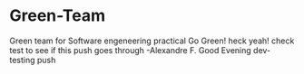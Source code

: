 # Green-Team
Green team for Software engeneering practical
Go Green!
heck yeah!
check
test to see if this push goes through -Alexandre F.
Good Evening
dev-testing push